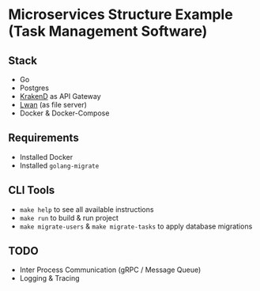 # Microservices Structure Example (Task Management Software)
## Stack
- Go
- Postgres
- <a href="https://www.krakend.io/">KrakenD</a> as API Gateway
- <a href="https://github.com/lpereira/lwan"> Lwan</a> (as file server)
- Docker & Docker-Compose

## Requirements
- Installed Docker
- Installed `golang-migrate` 

## CLI Tools
- `make help` to see all available instructions
- `make run` to build & run project
- `make migrate-users` & `make migrate-tasks` to apply database migrations

## TODO
- Inter Process Communication (gRPC / Message Queue)
- Logging & Tracing
